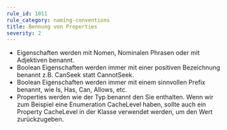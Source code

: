 ```yaml
---
rule_id: 1011
rule_category: naming-conventions
title: Bennung von Properties
severity: 2
---
```

* Eigenschaften werden mit Nomen, Nominalen Phrasen oder mit Adjektiven benannt.
* Boolean Eigenschaften werden immer mit einer positiven Bezeichnung benannt z.B. CanSeek statt CannotSeek.
* Boolean Eigenschaften werden immer mit einem sinnvollen Prefix benannt, wie Is, Has, Can, Allows, etc.
* Properties werden wie der Typ benannt den Sie enthalten. Wenn wir zum Beispiel eine Enumeration CacheLevel haben, sollte auch ein Property CacheLevel in der Klasse verwendet werden, um den Wert zurückzugeben.